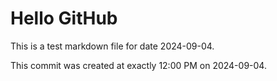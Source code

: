 # Hello GitHub
This is a test markdown file for date 2024-09-04.

This commit was created at exactly 12:00 PM on 2024-09-04.
